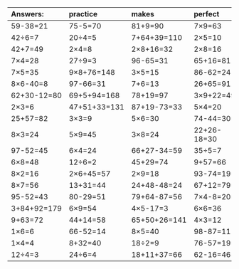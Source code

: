| Answers: | practice | makes | perfect | ! |
| :--- | :--- | :--- | :--- | :--- |
| 59-38=21 | 75-5=70 | 81+9=90 | 7×9=63 | 79-36=43 | 
| 42÷6=7 | 20÷4=5 | 7+64+39=110 | 2×5=10 | 2+61=63 | 
| 42+7=49 | 2×4=8 | 2×8+16=32 | 2×8=16 | 18÷3=6 | 
| 7×4=28 | 27÷9=3 | 96-65=31 | 65+16=81 | 11+27=38 | 
| 7×5=35 | 9×8+76=148 | 3×5=15 | 86-62=24 | 7×6=42 | 
| 8×6-40=8 | 97-66=31 | 7+6=13 | 26+65=91 | 23+83+46=152 | 
| 62+30-12=80 | 69+5+94=168 | 78+19=97 | 3×9+22=49 | 6×6+70=106 | 
| 2×3=6 | 47+51+33=131 | 87+19-73=33 | 5×4=20 | 2×7=14 | 
| 25+57=82 | 3×3=9 | 5×6=30 | 74-44=30 | 40-7=33 | 
| 8×3=24 | 5×9=45 | 3×8=24 | 22+26-18=30 | 30÷6=5 | 
| 97-52=45 | 6×4=24 | 66+27-34=59 | 35÷5=7 | 5×2=10 | 
| 6×8=48 | 12÷6=2 | 45+29=74 | 9+57=66 | 94-31=63 | 
| 8×2=16 | 2×6+45=57 | 2×9=18 | 93-74=19 | 6×2=12 | 
| 8×7=56 | 13+31=44 | 24+48-48=24 | 67+12=79 | 21÷3=7 | 
| 95-52=43 | 80-29=51 | 79+64-87=56 | 7×4-8=20 | 47+19+3=69 | 
| 3+84+92=179 | 6×9=54 | 4×5-17=3 | 6×6=36 | 7+3=10 | 
| 9+63=72 | 44+14=58 | 65+50+26=141 | 4×3=12 | 61-2=59 | 
| 1×6=6 | 66-52=14 | 8×5=40 | 98-87=11 | 22-13=9 | 
| 1×4=4 | 8+32=40 | 18÷2=9 | 76-57=19 | 9×3=27 | 
| 12÷4=3 | 24÷6=4 | 18+11+37=66 | 62-16=46 | 7×6+72=114 | 
